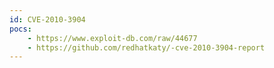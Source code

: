 ```yaml
---
id: CVE-2010-3904
pocs:
    - https://www.exploit-db.com/raw/44677
    - https://github.com/redhatkaty/-cve-2010-3904-report
---
```

